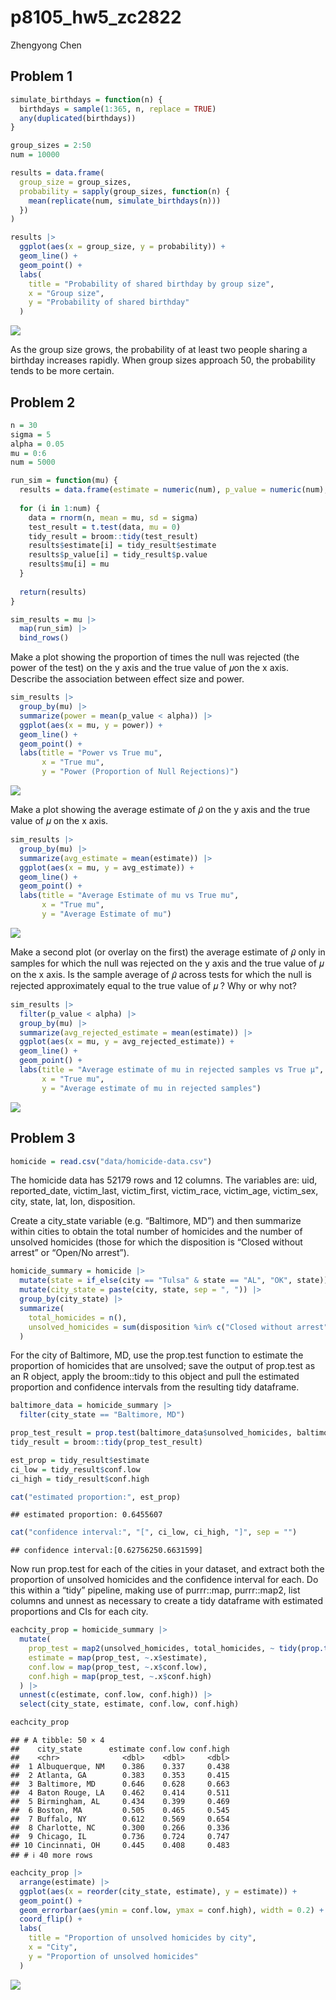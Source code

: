p8105_hw5_zc2822
================
Zhengyong Chen

## Problem 1

``` r
simulate_birthdays = function(n) {
  birthdays = sample(1:365, n, replace = TRUE) 
  any(duplicated(birthdays)) 
}

group_sizes = 2:50
num = 10000

results = data.frame(
  group_size = group_sizes,
  probability = sapply(group_sizes, function(n) {
    mean(replicate(num, simulate_birthdays(n)))
  })
)

results |> 
  ggplot(aes(x = group_size, y = probability)) +
  geom_line() +
  geom_point() +
  labs(
    title = "Probability of shared birthday by group size",
    x = "Group size",
    y = "Probability of shared birthday"
  )
```

![](p8105_hw5_zc2822_files/figure-gfm/unnamed-chunk-1-1.png)<!-- -->

As the group size grows, the probability of at least two people sharing
a birthday increases rapidly. When group sizes approach 50, the
probability tends to be more certain.

## Problem 2

``` r
n = 30
sigma = 5
alpha = 0.05
mu = 0:6
num = 5000

run_sim = function(mu) {
  results = data.frame(estimate = numeric(num), p_value = numeric(num), mu = numeric(num))
  
  for (i in 1:num) {
    data = rnorm(n, mean = mu, sd = sigma)
    test_result = t.test(data, mu = 0) 
    tidy_result = broom::tidy(test_result)
    results$estimate[i] = tidy_result$estimate
    results$p_value[i] = tidy_result$p.value
    results$mu[i] = mu
  }
  
  return(results)
}

sim_results = mu |> 
  map(run_sim) |> 
  bind_rows()
```

Make a plot showing the proportion of times the null was rejected (the
power of the test) on the y axis and the true value of 𝜇on the x axis.
Describe the association between effect size and power.

``` r
sim_results |> 
  group_by(mu) |> 
  summarize(power = mean(p_value < alpha)) |> 
  ggplot(aes(x = mu, y = power)) +
  geom_line() +
  geom_point() +
  labs(title = "Power vs True mu",
       x = "True mu",
       y = "Power (Proportion of Null Rejections)")
```

![](p8105_hw5_zc2822_files/figure-gfm/unnamed-chunk-3-1.png)<!-- -->

Make a plot showing the average estimate of 𝜇̂ on the y axis and the true
value of 𝜇 on the x axis.

``` r
sim_results |> 
  group_by(mu) |> 
  summarize(avg_estimate = mean(estimate)) |> 
  ggplot(aes(x = mu, y = avg_estimate)) +
  geom_line() +
  geom_point() +
  labs(title = "Average Estimate of mu vs True mu",
       x = "True mu",
       y = "Average Estimate of mu")
```

![](p8105_hw5_zc2822_files/figure-gfm/unnamed-chunk-4-1.png)<!-- -->

Make a second plot (or overlay on the first) the average estimate of 𝜇̂
only in samples for which the null was rejected on the y axis and the
true value of 𝜇 on the x axis. Is the sample average of 𝜇̂ across tests
for which the null is rejected approximately equal to the true value of
𝜇 ? Why or why not?

``` r
sim_results |> 
  filter(p_value < alpha) |> 
  group_by(mu) |> 
  summarize(avg_rejected_estimate = mean(estimate)) |> 
  ggplot(aes(x = mu, y = avg_rejected_estimate)) +
  geom_line() +
  geom_point() +
  labs(title = "Average estimate of mu in rejected samples vs True μ",
       x = "True mu",
       y = "Average estimate of mu in rejected samples")
```

![](p8105_hw5_zc2822_files/figure-gfm/unnamed-chunk-5-1.png)<!-- -->

## Problem 3

``` r
homicide = read.csv("data/homicide-data.csv")
```

The homicide data has 52179 rows and 12 columns. The variables are: uid,
reported_date, victim_last, victim_first, victim_race, victim_age,
victim_sex, city, state, lat, lon, disposition.

Create a city_state variable (e.g. “Baltimore, MD”) and then summarize
within cities to obtain the total number of homicides and the number of
unsolved homicides (those for which the disposition is “Closed without
arrest” or “Open/No arrest”).

``` r
homicide_summary = homicide |>
  mutate(state = if_else(city == "Tulsa" & state == "AL", "OK", state)) |> 
  mutate(city_state = paste(city, state, sep = ", ")) |>  
  group_by(city_state) |> 
  summarize(
    total_homicides = n(), 
    unsolved_homicides = sum(disposition %in% c("Closed without arrest", "Open/No arrest"))
  )
```

For the city of Baltimore, MD, use the prop.test function to estimate
the proportion of homicides that are unsolved; save the output of
prop.test as an R object, apply the broom::tidy to this object and pull
the estimated proportion and confidence intervals from the resulting
tidy dataframe.

``` r
baltimore_data = homicide_summary |> 
  filter(city_state == "Baltimore, MD")

prop_test_result = prop.test(baltimore_data$unsolved_homicides, baltimore_data$total_homicides)
tidy_result = broom::tidy(prop_test_result)

est_prop = tidy_result$estimate
ci_low = tidy_result$conf.low
ci_high = tidy_result$conf.high

cat("estimated proportion:", est_prop)
```

    ## estimated proportion: 0.6455607

``` r
cat("confidence interval:", "[", ci_low, ci_high, "]", sep = "")
```

    ## confidence interval:[0.62756250.6631599]

Now run prop.test for each of the cities in your dataset, and extract
both the proportion of unsolved homicides and the confidence interval
for each. Do this within a “tidy” pipeline, making use of purrr::map,
purrr::map2, list columns and unnest as necessary to create a tidy
dataframe with estimated proportions and CIs for each city.

``` r
eachcity_prop = homicide_summary |> 
  mutate(
    prop_test = map2(unsolved_homicides, total_homicides, ~ tidy(prop.test(.x, .y))),
    estimate = map(prop_test, ~.x$estimate),
    conf.low = map(prop_test, ~.x$conf.low),
    conf.high = map(prop_test, ~.x$conf.high)
  ) |>
  unnest(c(estimate, conf.low, conf.high)) |>
  select(city_state, estimate, conf.low, conf.high)

eachcity_prop
```

    ## # A tibble: 50 × 4
    ##    city_state      estimate conf.low conf.high
    ##    <chr>              <dbl>    <dbl>     <dbl>
    ##  1 Albuquerque, NM    0.386    0.337     0.438
    ##  2 Atlanta, GA        0.383    0.353     0.415
    ##  3 Baltimore, MD      0.646    0.628     0.663
    ##  4 Baton Rouge, LA    0.462    0.414     0.511
    ##  5 Birmingham, AL     0.434    0.399     0.469
    ##  6 Boston, MA         0.505    0.465     0.545
    ##  7 Buffalo, NY        0.612    0.569     0.654
    ##  8 Charlotte, NC      0.300    0.266     0.336
    ##  9 Chicago, IL        0.736    0.724     0.747
    ## 10 Cincinnati, OH     0.445    0.408     0.483
    ## # ℹ 40 more rows

``` r
eachcity_prop |> 
  arrange(estimate) |> 
  ggplot(aes(x = reorder(city_state, estimate), y = estimate)) +
  geom_point() +  
  geom_errorbar(aes(ymin = conf.low, ymax = conf.high), width = 0.2) + 
  coord_flip() +  
  labs(
    title = "Proportion of unsolved homicides by city",
    x = "City",
    y = "Proportion of unsolved homicides"
  )
```

![](p8105_hw5_zc2822_files/figure-gfm/unnamed-chunk-10-1.png)<!-- -->
